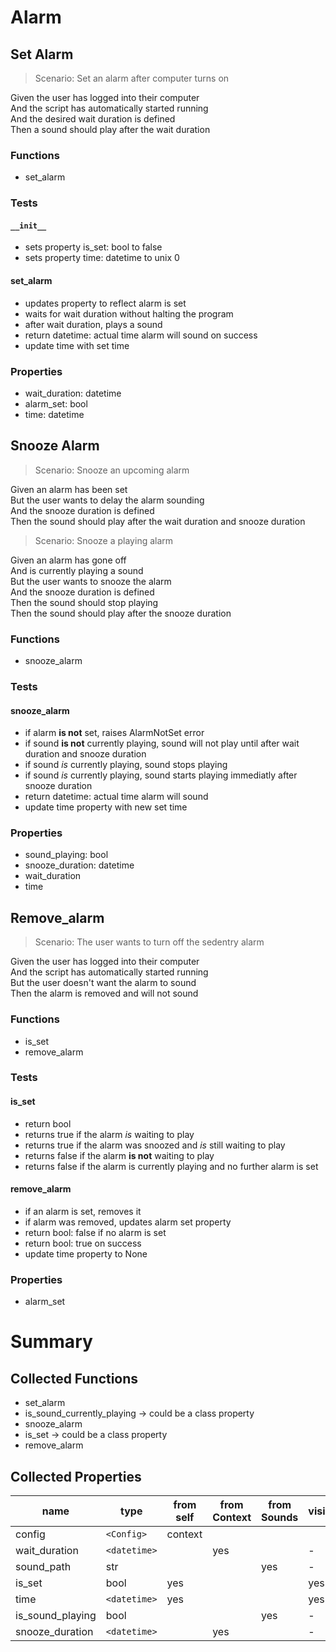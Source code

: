 # Alarm

## Set Alarm

> Scenario: Set an alarm after computer turns on

Given the user has logged into their computer  
And the script has automatically started running  
And the desired wait duration is defined  
Then a sound should play after the wait duration

### Functions

- set_alarm

### Tests

#### `__init__`

- sets property is_set: bool to false
- sets property time: datetime to unix 0

#### set_alarm

- updates property to reflect alarm is set
- waits for wait duration without halting the program
- after wait duration, plays a sound
- return datetime: actual time alarm will sound on success
- update time with set time

### Properties

- wait_duration: datetime
- alarm_set: bool
- time: datetime

## Snooze Alarm

> Scenario: Snooze an upcoming alarm

Given an alarm has been set  
But the user wants to delay the alarm sounding  
And the snooze duration is defined  
Then the sound should play after the wait duration and snooze duration

> Scenario: Snooze a playing alarm

Given an alarm has gone off  
And is currently playing a sound  
But the user wants to snooze the alarm  
And the snooze duration is defined  
Then the sound should stop playing  
Then the sound should play after the snooze duration

### Functions

- snooze_alarm

### Tests

#### snooze_alarm

- if alarm **is not** set, raises AlarmNotSet error
- if sound **is not** currently playing, sound will not play until after wait duration and snooze duration
- if sound _is_ currently playing, sound stops playing
- if sound _is_ currently playing, sound starts playing immediatly after snooze duration
- return datetime: actual time alarm will sound
- update time property with new set time

### Properties

- sound_playing: bool
- snooze_duration: datetime
- wait_duration
- time

## Remove_alarm

> Scenario: The user wants to turn off the sedentry alarm

Given the user has logged into their computer  
And the script has automatically started running  
But the user doesn't want the alarm to sound  
Then the alarm is removed and will not sound

### Functions

- is_set
- remove_alarm

### Tests

#### is_set

- return bool
- returns true if the alarm _is_ waiting to play
- returns true if the alarm was snoozed and _is_ still waiting to play
- returns false if the alarm **is not** waiting to play
- returns false if the alarm is currently playing and no further alarm is set

#### remove_alarm

- if an alarm is set, removes it
- if alarm was removed, updates alarm set property
- return bool: false if no alarm is set
- return bool: true on success
- update time property to None

### Properties

- alarm_set

# Summary

## Collected Functions

- set_alarm
- is_sound_currently_playing -> could be a class property
- snooze_alarm
- is_set -> could be a class property
- remove_alarm

## Collected Properties

| name             | type         | from self | from Context | from Sounds | visible? |
| ---------------- | ------------ | --------- | ------------ | ----------- | -------- |
| config           | `<Config>`   | context   |              |             |          |
| wait_duration    | `<datetime>` |           | yes          |             | -        |
| sound_path       | str          |           |              | yes         | -        |
| is_set           | bool         | yes       |              |             | yes      |
| time             | `<datetime>` | yes       |              |             | yes      |
| is_sound_playing | bool         |           |              | yes         | -        |
| snooze_duration  | `<datetime>` |           | yes          |             | -        |
